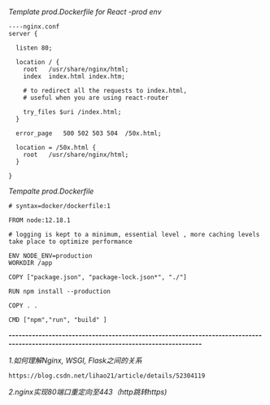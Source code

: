 *Template prod.Dockerfile for React -prod env*
```
----nginx.conf
server {

  listen 80;

  location / {
    root   /usr/share/nginx/html;
    index  index.html index.htm;

    # to redirect all the requests to index.html, 
    # useful when you are using react-router

    try_files $uri /index.html; 
  }

  error_page   500 502 503 504  /50x.html;

  location = /50x.html {
    root   /usr/share/nginx/html;
  }

}

```
*Tempalte prod.Dockerfile*
```
# syntax=docker/dockerfile:1

FROM node:12.18.1

# logging is kept to a minimum, essential level , more caching levels take place to optimize performance

ENV NODE_ENV=production
WORKDIR /app

COPY ["package.json", "package-lock.json*", "./"]

RUN npm install --production 

COPY . .

CMD ["npm","run", "build" ]

```

***--------------------------------------------------------------------------------------------------------------------------------------***


*1.如何理解Nginx, WSGI, Flask之间的关系*
```
https://blog.csdn.net/lihao21/article/details/52304119
```

*2.nginx实现80端口重定向至443（http跳转https)*
